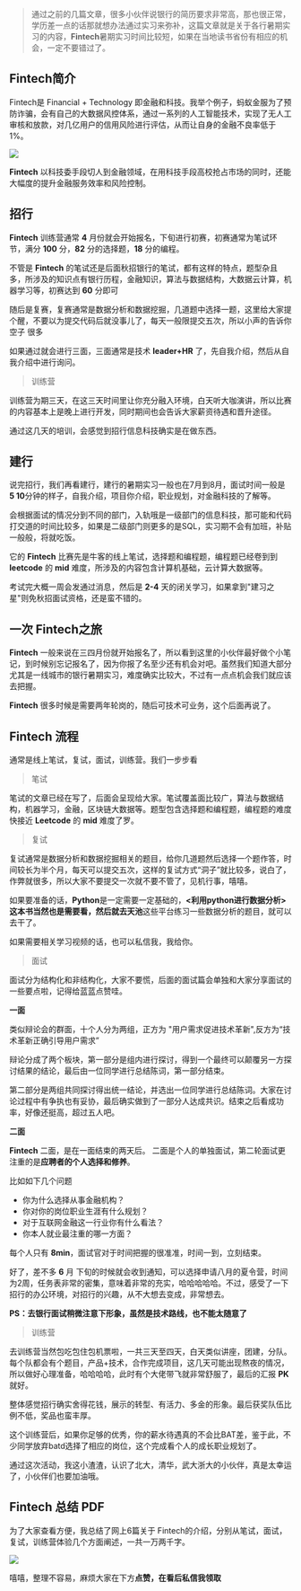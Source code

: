 > 通过之前的几篇文章，很多小伙伴说银行的简历要求非常高，那也很正常，学历差一点的话那就想办法通过实习来弥补，这篇文章就是关于各行暑期实习的内容，**Fintech**暑期实习时间比较短，如果在当地读书省份有相应的机会，一定不要错过了。

## Fintech简介

Fintech是 Financial + Technology 即金融和科技。我举个例子，蚂蚁金服为了预防诈骗，会有自己的大数据风控体系，通过一系列的人工智能技术，实现了无人工审核和放款，对几亿用户的信用风险进行评估，从而让自身的金融不良率低于1%。

![](https://img-blog.csdnimg.cn/20210718230417996.png?x-oss-process=image/watermark,type_ZmFuZ3poZW5naGVpdGk,shadow_10,text_aHR0cHM6Ly9ibG9nLmNzZG4ubmV0L0wxNTUxOTU0MzgzNw==,size_1,color_FFFFFF,t_70#pic_center)

**Fintech** 以科技委手段切人到金融领域，在用科技手段高校抢占市场的同时，还能大幅度的提升金融服务效率和风险控制。

## 招行

**Fintech** 训练营通常 **4** 月份就会开始报名，下旬进行初赛，初赛通常为笔试环节，满分 **100** 分，**82** 分的选择题，**18** 分的编程。

不管是 **Fintech** 的笔试还是后面秋招银行的笔试，都有这样的特点，题型杂且多，所涉及的知识点有银行历程，金融知识，算法与数据结构，大数据云计算，机器学习等，初赛达到 **60** 分即可

随后是复赛，复赛通常是数据分析和数据挖掘，几道题中选择一题，这里给大家提个醒，不要以为提交代码后就没事儿了，每天一般限提交五次，所以小声的告诉你 空子 很多

如果通过就会进行三面，三面通常是技术 **leader+HR** 了，先自我介绍，然后从自我介绍中进行询问。

> 训练营

训练营为期三天，在这三天时间里让你充分融入环境，白天听大咖演讲，所以比赛的内容基本上是晚上进行开发，同时期间也会告诉大家薪资待遇和晋升途径。

通过这几天的培训，会感觉到招行信息科技确实是在做东西。

## 建行

说完招行，我们再看建行，建行的暑期实习一般也在7月到8月，面试时间一般是 **5 10**分钟的样子，自我介绍，项目你介绍，职业规划，对金融科技的了解等。

会根据面试的情况分到不同的部门，入轨哦是一级部门的信息科技，那可能和代码打交道的时间比较多，如果是二级部门则更多的是SQL，实习期不会有加班，补贴一般般，将就吃饭。

它的 **Fintech** 比赛先是牛客的线上笔试，选择题和编程题，编程题已经卷到到 **leetcode** 的 **mid** 难度，所涉及的内容包含计算机基础，云计算大数据等。

考试完大概一周会发通过消息，然后是 **2-4** 天的闭关学习，如果拿到"建习之星"则免秋招面试资格，还是蛮不错的。

## 一次 Fintech之旅

 **Fintech** 一般来说在三四月份就开始报名了，所以看到这里的小伙伴最好做个小笔记，到时候别忘记报名了，因为你报了名至少还有机会对吧。虽然我们知道大部分尤其是一线城市的银行暑期实习，难度确实比较大，不过有一点点机会我们就应该去把握。

**Fintech** 很多时候是需要两年轮岗的，随后可技术可业务，这个后面再说了。

## 	Fintech 流程

通常是线上笔试，复试，面试，训练营。我们一步步看

> 笔试

笔试的文章已经在写了，后面会呈现给大家。笔试覆盖面比较广，算法与数据结构，机器学习，金融，区块链大数据等。题型包含选择题和编程题，编程题的难度快接近 **Leetcode** 的 **mid** 难度了罗。

> 复试

复试通常是数据分析和数据挖掘相关的题目，给你几道题然后选择一个题作答，时间较长为半个月，每天可以提交五次，这样的复试方式“洞子”就比较多，说白了，作弊就很多，所以大家不要提交一次就不要不管了，见机行事，嘻嘻。

如果要准备的话，**Python**是一定需要一定基础的，**<利用python进行数据分析>**这本书当然也是需要看，然后就去**天池**这些平台练习一些数据分析的题目，就可以去干了。

如果需要相关学习视频的话，也可以私信我，我给你。

> 面试

面试分为结构化和非结构化，大家不要慌，后面的面试篇会单独和大家分享面试的一些要点啦，记得给蓝蓝点赞哇。

**一面**

类似辩论会的群面，十个人分为两组，正方为 "用户需求促进技术革新",反方为“技术革新正确引导用户需求”

辩论分成了两个板块，第一部分是组内进行探讨，得到一个最终可以颠覆另一方探讨结果的结论，最后由一位同学进行总结陈词，第一部分结束。

第二部分是两组共同探讨得出统一结论，并选出一位同学进行总结陈词。大家在讨论过程中有争执也有妥协，最后确实做到了一部分人达成共识。结束之后看成功率，好像还挺高，超过五人吧。

**二面**

**Fintech** 二面，是在一面结束的两天后。 二面是个人的单独面试，第二轮面试更注重的是**应聘者的个人选择和修养**。

比如如下几个问题

- 你为什么选择从事金融机构？
- 你对你的岗位职业生涯有什么规划？
- 对于互联网金融这一行业你有什么看法？
- 你本人就业最注重的哪一方面？

每个人只有 **8min**，面试官对于时间把握的很准准，时间一到，立刻结束。

好了，差不多 **6** 月 下旬的时候就会收到通知，可以选择申请八月的夏令营，时间为2周，任务表非常的密集，意味着非常的充实，哈哈哈哈哈。不过，感受了一下招行的办公环境，对招行的兴趣，从不大想去变成，非常想去。


**PS：去银行面试稍微注意下形象，虽然是技术路线，也不能太随意了** 

> 训练营

去训练营当然包吃包住包机票啦，一共三天至四天，白天类似讲座，团建，分队。每个队都会有个题目，产品+技术，合作完成项目，这几天可能出现熬夜的情况，所以做好心理准备，哈哈哈哈，此时有个大佬带飞就非常舒服了，最后的汇报 **PK** 就好。

整体感觉招行确实舍得花钱，展示的转型、有活力、多金的形象。最后获奖队伍比例不低，奖品也蛮丰厚。 

这个训练营后，如果你足够的优秀，你的薪水待遇真的不会比BAT差，鉴于此，不少同学放弃batd选择了相应的岗位，这个完成看个人的成长职业规划了。

通过这次活动，我这小渣渣，认识了北大，清华，武大浙大的小伙伴，真是太幸运了，小伙伴们也要加油哦。

## Fintech 总结 PDF

为了大家查看方便，我总结了网上6篇关于 Fintech的介绍，分别从笔试，面试，复试，训练营体验几个方面阐述，一共一万两千字。

![](https://img-blog.csdnimg.cn/20210718225851918.png?x-oss-process=image/watermark,type_ZmFuZ3poZW5naGVpdGk,shadow_10,text_aHR0cHM6Ly9ibG9nLmNzZG4ubmV0L0wxNTUxOTU0MzgzNw==,size_1,color_FFFFFF,t_70#pic_center)

嘻嘻，整理不容易，麻烦大家在下方**点赞，在看后私信我领取**



















